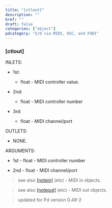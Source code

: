 ```yaml
---
title: "[ctlout]"
description: ""
bref: ""
draft: false
categories: ["object"]
pdcategory: "I/O via MIDI, OSC, and FUDI"
---
```


### [ctlout]

INLETS:

- 1st: 
 
  - float - MIDI controller value.
  
- 2nd: 

  - float - MIDI controller number
  
- 3rd: 

  - float - MIDI channel/port

OUTLETS:
  
- NONE.
  
ARGUMENTS:

- 1st - float - MIDI controller number

- 2nd - float - MIDI channel/port

> see also [[notein]](../notein) (etc) - MIDI in objects.

> see also [[noteout]](../noteout) (etc) - MIDI out objects.

> updated for Pd version 0.48-2
 
